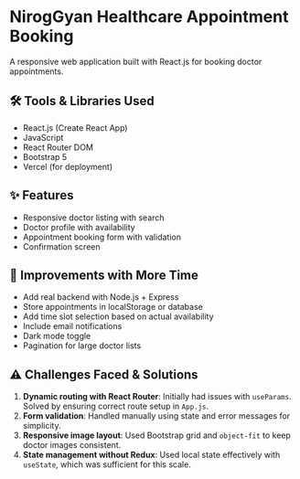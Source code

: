 # NirogGyan Healthcare Appointment Booking

A responsive web application built with React.js for booking doctor appointments.

## 🛠 Tools & Libraries Used
- React.js (Create React App)
- JavaScript
- React Router DOM
- Bootstrap 5
- Vercel (for deployment)

## ✨ Features
- Responsive doctor listing with search
- Doctor profile with availability
- Appointment booking form with validation
- Confirmation screen

## 🔧 Improvements with More Time
- Add real backend with Node.js + Express
- Store appointments in localStorage or database
- Add time slot selection based on actual availability
- Include email notifications
- Dark mode toggle
- Pagination for large doctor lists

## ⚠ Challenges Faced & Solutions
1. **Dynamic routing with React Router**: Initially had issues with `useParams`. Solved by ensuring correct route setup in `App.js`.
2. **Form validation**: Handled manually using state and error messages for simplicity.
3. **Responsive image layout**: Used Bootstrap grid and `object-fit` to keep doctor images consistent.
4. **State management without Redux**: Used local state effectively with `useState`, which was sufficient for this scale.

